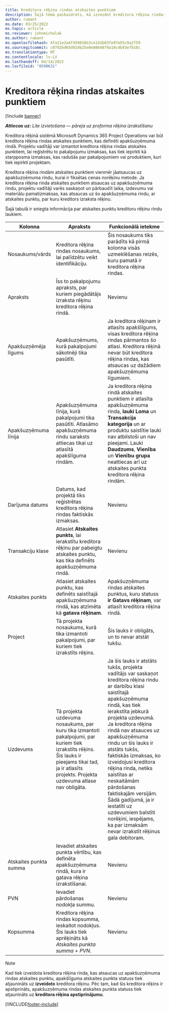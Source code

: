 ```yaml
---
title: Kreditora rēķina rindas atskaites punktiem
description: Šajā tēmā paskaidrots, kā izveidot kreditora rēķina rindas starplīguma atskaites punktiem.
author: rumant
ms.date: 03/25/2022
ms.topic: article
ms.reviewer: johnmichalak
ms.author: rumant
ms.openlocfilehash: 4fa11e2a4f459016b3ce141b03fe97e55c9a2759
ms.sourcegitcommit: c0792bd65d92db25e0e8864879a19c4b93efb10c
ms.translationtype: MT
ms.contentlocale: lv-LV
ms.lasthandoff: 04/14/2022
ms.locfileid: "8590631"
---
```

# <a name="vendor-invoice-lines-for-milestones"></a>Kreditora rēķina rindas atskaites punktiem

[!include [banner](../../includes/dataverse-preview.md)]

_**Attiecas uz:** Lite izvietošana — pāreja uz proforma rēķina izrakstīšanu_

Kreditora rēķinā sistēmā Microsoft Dynamics 365 Project Operations var būt kreditora rēķina rindas atskaites punktiem, kas definēti apakšuzņēmuma rindā. Projektu vadītāji var izmantot kreditora rēķina rindas atskaites punktiem, lai reģistrētu to pakalpojumu izmaksas, kas tiek iepirkti kā starpposma izmaksas, kas radušās par pakalpojumiem vai produktiem, kuri tiek iepirkti projektam.

Kreditora rēķina rindām atskaites punktiem vienmēr jāatsaucas uz apakšuzņēmuma rindu, kurai ir fiksētas cenas norēķinu metode. Ja kreditora rēķina rinda atskaites punktiem atsaucas uz apakšuzņēmuma rindu, projektu vadītāji varēs saskaņot un pārbaudīt laika, izdevumu vai materiālu pamatizmaksas, kas atsaucas uz šo apakšuzņēmuma rindu, ar atskaites punktu, par kuru kreditors izraksta rēķinu.

Šajā tabulā ir sniegta informācija par atskaites punktu kreditoru rēķinu rindu laukiem.

| Kolonna | Apraksts | Funkcionālā ietekme |
| --- | --- | --- |
| Nosaukums/vārds | Kreditora rēķina rindas nosaukums, lai palīdzētu veikt identifikāciju. | Šis nosaukums tiks parādīts kā pirmā kolonna visās uzmeklēšanas reizēs, kuru pamatā ir kreditora rēķina rindas. |
| Apraksts | Īss to pakalpojumu apraksts, par kuriem piegādātājs izraksta rēķinu kreditora rēķina rindā. | Nevienu |
| Apakšuzņēmēja līgums | Apakšuzņēmums, kurā pakalpojumi sākotnēji tika pasūtīti. | Ja kreditora rēķinam ir atlasīts apakšlīgums, visas kreditora rēķina rindas pārmantos šo atlasi. Kreditora rēķinā nevar būt kreditora rēķina rindas, kas atsaucas uz dažādiem apakšuzņēmuma līgumiem. |
| Apakšuzņēmuma līnija | Apakšuzņēmuma līnija, kurā pakalpojumi tika pasūtīti. Atlasāmo apakšuzņēmuma rindu saraksts attiecas tikai uz atlasītā apakšlīguma rindām. | Ja kreditora rēķina rindā atskaites punktiem ir atlasīta apakšuzņēmuma rinda, **lauki Loma** un **Transakcija kategorija** un ar produktu saistītie lauki nav atbilstoši un nav pieejami. Lauki **Daudzums**, **Vienība** un **Vienību grupa** neattiecas arī uz atskaites punkta kreditora rēķina rindām. |
| Darījuma datums | Datums, kad projektā tiks reģistrētas kreditora rēķina rindas faktiskās izmaksas. | Nevienu |
| Transakciju klase | Atlasiet **Atskaites punkts**, lai ierakstītu kreditora rēķinu par pabeigtu atskaites punktu, kas tika definēts apakšuzņēmuma rindā. | Nevienu |
| Atskaites punkts | Atlasiet atskaites punktu, kas definēts saistītajā apakšuzņēmuma rindā, kas atzīmēta kā **gatava rēķinam**. | Apakšuzņēmuma rindas atskaites punktus, kuru statuss **ir Gatavs rēķinam**, var atlasīt kreditora rēķina rindā. |
| Project | Tā projekta nosaukums, kurā tika izmantoti pakalpojumi, par kuriem tiek izrakstīts rēķins. | Šis lauks ir obligāts, un to nevar atstāt tukšu. |
| Uzdevums | Tā projekta uzdevuma nosaukums, par kuru tika izmantoti pakalpojumi, par kuriem tiek izrakstīts rēķins. Šis lauks ir pieejams tikai tad, ja ir atlasīts projekts. Projekta uzdevuma atlase nav obligāta. | Ja šis lauks ir atstāts tukšs, projekta vadītājs var saskaņot kreditora rēķina rindu ar darbību klasi saistītajā apakšuzņēmuma rindā, kas tiek ierakstīta jebkurā projekta uzdevumā. Ja kreditora rēķina rindā nav atsauces uz apakšuzņēmuma rindu un šis lauks ir atstāts tukšs, faktiskās izmaksas, ko izveidojusi kreditora rēķina rinda, netiks saistītas ar neskaitāmām pārdošanas faktiskajām versijām. Šādā gadījumā, ja ir iestatīti uz uzdevumiem balstīti norēķini, iespējams, ka par izmaksām nevar izrakstīt rēķinus gala debitoram. |
| Atskaites punkta summa | Ievadiet atskaites punkta vērtību, kas definēta apakšuzņēmuma rindā, kura ir gatava rēķina izrakstīšanai. | Nevienu |
| PVN | Ievadiet pārdošanas nodokļa summu. | Nevienu |
| Kopsumma | Kreditora rēķina rindas kopsumma, ieskaitot nodokļus. Šis lauks tiek aprēķināts kā *Atskaites punkta summa* + *PVN*. | Nevienu |

> [!NOTE]
> Kad tiek izveidota kreditora rēķina rinda, kas atsaucas uz apakšuzņēmuma rindas atskaites punktu, apakšlīguma atskaites punkta statuss tiek atjaunināts uz **izveidoto** kreditora rēķinu. Pēc tam, kad šis kreditora rēķins ir apstiprināts, apakšuzņēmuma rindas atskaites punkta statuss tiek atjaunināts uz **kreditora rēķina apstiprinājumu**.

[!INCLUDE[footer-include](../../includes/footer-banner.md)]
